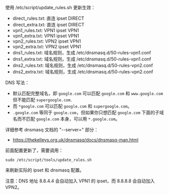 使用 /etc/script/update_rules.sh 更新生效：

- direct_rules.txt: 直连 ipset DIRECT
- direct_extra.txt: 直连 ipset DIRECT
- vpn1_rules.txt: VPN1 ipset VPN1
- vpn1_extra.txt: VPN1 ipset VPN1
- vpn2_rules.txt: VPN2 ipset VPN1
- vpn2_extra.txt: VPN2 ipset VPN1
- dns1_rules.txt: 域名规则，生成 /etc/dnsmasq.d/50-rules-vpn1.conf
- dns1_extra.txt: 域名规则，生成 /etc/dnsmasq.d/50-rules-vpn1.conf
- dns2_rules.txt: 域名规则，生成 /etc/dnsmasq.d/50-rules-vpn2.conf
- dns2_extra.txt: 域名规则，生成 /etc/dnsmasq.d/50-rules-vpn2.conf

DNS 写法：

- 默认匹配完整域名，即 `google.com` 可以匹配 `google.com` 和 `www.google.com` 但不能匹配 `supergoogle.com`.
- 而 `*google.com` 可以匹配 `google.com` 和 `supergoogle.com`。
- `.google.com` 等同于 `google.com`，但如果你只想匹配 `google.com` 下面的子域名而不匹配 `google.com` 本身，可以用 `*.google.com`。

详细参考 dnsmasq 文档的 "--server=" 部分：

- https://thekelleys.org.uk/dnsmasq/docs/dnsmasq-man.html

前面配置更新了，需要调用：

    sudo /etc/script/tools/update_rules.sh

来刷新实际的 ipset 和 dnsmasq 配置。

注意：DNS 地址 8.8.4.4 会自动加入 VPN1 的 ipset，而 8.8.8.8 会自动加入 VPN2。


